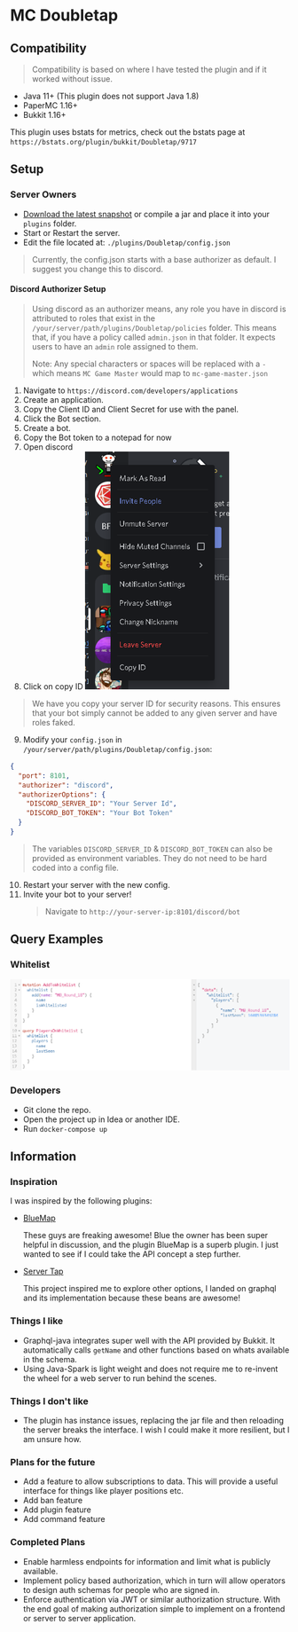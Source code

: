 # MC Doubletap

## Compatibility 

> Compatibility is based on where I have tested the plugin and if it worked without issue.  

- Java 11+ (This plugin does not support Java 1.8)
- PaperMC 1.16+
- Bukkit 1.16+

This plugin uses bstats for metrics, check out the bstats page at `https://bstats.org/plugin/bukkit/Doubletap/9717`
## Setup

### Server Owners

- [Download the latest snapshot](https://github.com/mbround18/mc-doubletap/releases/tag/latest-snapshot) or compile a jar and place it into your `plugins` folder.
- Start or Restart the server. 
- Edit the file located at: `./plugins/Doubletap/config.json`

> Currently, the config.json starts with a base authorizer as default. I suggest you change this to discord.

#### Discord Authorizer Setup

> Using discord as an authorizer means, 
> any role you have in discord is attributed to roles that exist in the `/your/server/path/plugins/Doubletap/policies` folder.
> This means that, if you have a policy called `admin.json` in that folder. It expects users to have an `admin` role assigned to them.
> 
> Note: Any special characters or spaces will be replaced with a `-` which means `MC Game Master` would map to `mc-game-master.json` 

1. Navigate to `https://discord.com/developers/applications`
2. Create an application. 
3. Copy the Client ID and Client Secret for use with the panel. 
4. Click the Bot section.
5. Create a bot.
6. Copy the Bot token to a notepad for now
7. Open discord
8. Click on copy ID
   ![Discord Context Menu](./docs/assets/discord-context-menu.png)
   
  > We have you copy your server ID for security reasons. This ensures that your bot simply cannot be added to any given server and have roles faked. 
9. Modify your `config.json` in `/your/server/path/plugins/Doubletap/config.json`: 
  ```json
  {
    "port": 8101,
    "authorizer": "discord",
    "authorizerOptions": {
      "DISCORD_SERVER_ID": "Your Server Id",
      "DISCORD_BOT_TOKEN": "Your Bot Token"
    }
  }
  ```
  > The variables `DISCORD_SERVER_ID` & `DISCORD_BOT_TOKEN` can also be provided as environment variables. They do not need to be hard coded into a config file. 
10. Restart your server with the new config.
11. Invite your bot to your server! 
    > Navigate to `http://your-server-ip:8101/discord/bot`

## Query Examples

### Whitelist

![](./docs/assets/query-example-01.png)

### Developers

- Git clone the repo.
- Open the project up in Idea or another IDE. 
- Run `docker-compose up`

## Information

### Inspiration 

I was inspired by the following plugins: 

- [BlueMap](https://github.com/BlueMap-Minecraft/BlueMap)

  These guys are freaking awesome! Blue the owner has been super helpful in discussion, and the plugin BlueMap is a superb plugin.
  I just wanted to see if I could take the API concept a step further.

- [Server Tap](https://servertap.io/) 
  
    This project inspired me to explore other options, I landed on graphql and its implementation because these beans are awesome!

### Things I like

- Graphql-java integrates super well with the API provided by Bukkit. It automatically calls `getName` and other functions based on whats available in the schema.
- Using Java-Spark is light weight and does not require me to re-invent the wheel for a web server to run behind the scenes. 


### Things I don't like

- The plugin has instance issues, replacing the jar file and then reloading the server breaks the interface. I wish I could make it more resilient, but I am unsure how. 


### Plans for the future

- Add a feature to allow subscriptions to data. This will provide a useful interface for things like player positions etc.
- Add ban feature
- Add plugin feature
- Add command feature

### Completed Plans

- Enable harmless endpoints for information and limit what is publicly available.
- Implement policy based authorization, which in turn will allow operators to design auth schemas for people who are signed in.
- Enforce authentication via JWT or similar authorization structure. With the end goal of making authorization simple to implement on a frontend or server to server application.

